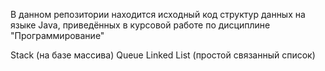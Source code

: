 В данном репозитории находится исходный код структур данных на языке Java, приведённых в курсовой работе по дисциплине "Программирование" 

Stack (на базе массива)
Queue
Linked List (простой связанный список)
